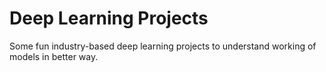 # Deep Learning Projects
 Some fun industry-based deep learning projects to understand working of models in better way.
